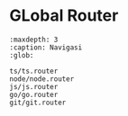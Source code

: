 # GLobal Router

```{toctree}
:maxdepth: 3
:caption: Navigasi
:glob:

ts/ts.router
node/node.router
js/js.router
go/go.router
git/git.router
```
